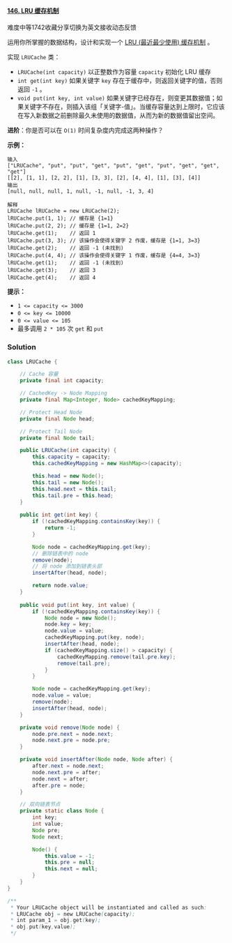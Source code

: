 #### [146. LRU 缓存机制](https://leetcode-cn.com/problems/lru-cache/)

难度中等1742收藏分享切换为英文接收动态反馈

运用你所掌握的数据结构，设计和实现一个 [LRU (最近最少使用) 缓存机制](https://baike.baidu.com/item/LRU) 。

实现 `LRUCache` 类：

- `LRUCache(int capacity)` 以正整数作为容量 `capacity` 初始化 LRU 缓存
- `int get(int key)` 如果关键字 `key` 存在于缓存中，则返回关键字的值，否则返回 `-1` 。
- `void put(int key, int value)` 如果关键字已经存在，则变更其数据值；如果关键字不存在，则插入该组「关键字-值」。当缓存容量达到上限时，它应该在写入新数据之前删除最久未使用的数据值，从而为新的数据值留出空间。

 

**进阶**：你是否可以在 `O(1)` 时间复杂度内完成这两种操作？

 

**示例：**

```
输入
["LRUCache", "put", "put", "get", "put", "get", "put", "get", "get", "get"]
[[2], [1, 1], [2, 2], [1], [3, 3], [2], [4, 4], [1], [3], [4]]
输出
[null, null, null, 1, null, -1, null, -1, 3, 4]

解释
LRUCache lRUCache = new LRUCache(2);
lRUCache.put(1, 1); // 缓存是 {1=1}
lRUCache.put(2, 2); // 缓存是 {1=1, 2=2}
lRUCache.get(1);    // 返回 1
lRUCache.put(3, 3); // 该操作会使得关键字 2 作废，缓存是 {1=1, 3=3}
lRUCache.get(2);    // 返回 -1 (未找到)
lRUCache.put(4, 4); // 该操作会使得关键字 1 作废，缓存是 {4=4, 3=3}
lRUCache.get(1);    // 返回 -1 (未找到)
lRUCache.get(3);    // 返回 3
lRUCache.get(4);    // 返回 4
```

 

**提示：**

- `1 <= capacity <= 3000`
- `0 <= key <= 10000`
- `0 <= value <= 105`
- 最多调用 `2 * 105` 次 `get` 和 `put`



### Solution

```java
class LRUCache {

    // Cache 容量
    private final int capacity;

    // CachedKey -> Node Mapping
    private final Map<Integer, Node> cachedKeyMapping;

    // Protect Head Node
    private final Node head;

    // Protect Tail Node
    private final Node tail;

    public LRUCache(int capacity) {
        this.capacity = capacity;
        this.cachedKeyMapping = new HashMap<>(capacity);

        this.head = new Node();
        this.tail = new Node();
        this.head.next = this.tail;
        this.tail.pre = this.head;
    }
    
    public int get(int key) {
        if (!cachedKeyMapping.containsKey(key)) {
            return -1;
        }

        Node node = cachedKeyMapping.get(key);
        // 删除链表中的 node
        remove(node);
        // 将 node 添加到链表头部
        insertAfter(head, node);

        return node.value;
    }
    
    public void put(int key, int value) {
        if (!cachedKeyMapping.containsKey(key)) {
            Node node = new Node();
            node.key = key;
            node.value = value;
            cachedKeyMapping.put(key, node);
            insertAfter(head, node);
            if (cachedKeyMapping.size() > capacity) {
                cachedKeyMapping.remove(tail.pre.key);
                remove(tail.pre);
            } 
        }

        Node node = cachedKeyMapping.get(key);
        node.value = value;
        remove(node);
        insertAfter(head, node);
    }

    private void remove(Node node) {
        node.pre.next = node.next;
        node.next.pre = node.pre;
    }

    private void insertAfter(Node node, Node after) {
        after.next = node.next;
        node.next.pre = after;
        node.next = after;
        after.pre = node;
    }

    // 双向链表节点
    private static class Node {
        int key;
        int value;
        Node pre;
        Node next;

        Node() {
            this.value = -1;
            this.pre = null;
            this.next = null;
        }
    }
}

/**
 * Your LRUCache object will be instantiated and called as such:
 * LRUCache obj = new LRUCache(capacity);
 * int param_1 = obj.get(key);
 * obj.put(key,value);
 */
```

